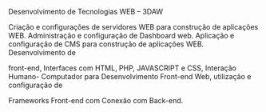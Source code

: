 Desenvolvimento de Tecnologias WEB – 3DAW

Criação e configurações de servidores WEB para construção de aplicações
WEB. Administração e configuração de Dashboard web. Aplicação e
configuração de CMS para construção de aplicações WEB. Desenvolvimento de

front-end, Interfaces com HTML, PHP, JAVASCRIPT e CSS, Interação Humano-
Computador para Desenvolvimento Front-end Web, utilização e configuração de

Frameworks Front-end com Conexão com Back-end.
